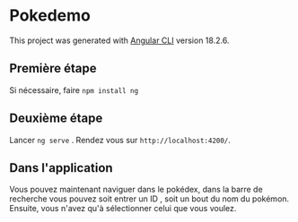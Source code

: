 # Pokedemo

This project was generated with [Angular CLI](https://github.com/angular/angular-cli) version 18.2.6.

## Première étape

Si nécessaire, faire `npm install ng`

## Deuxième étape

Lancer `ng serve` . Rendez vous sur `http://localhost:4200/`.

## Dans l'application

Vous pouvez maintenant naviguer dans le pokédex, dans la barre de recherche vous pouvez soit entrer un ID , soit un bout du nom du pokémon.
Ensuite, vous n'avez qu'à sélectionner celui que vous voulez.
